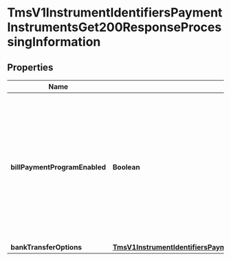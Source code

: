 
# TmsV1InstrumentIdentifiersPaymentInstrumentsGet200ResponseProcessingInformation

## Properties
Name | Type | Description | Notes
------------ | ------------- | ------------- | -------------
**billPaymentProgramEnabled** | **Boolean** | Indicates that the payments for this customer profile are for the Bill Payment program. Possible values:   * false: Not a Visa Bill Payment.   * true: Visa Bill Payment.  |  [optional]
**bankTransferOptions** | [**TmsV1InstrumentIdentifiersPaymentInstrumentsGet200ResponseProcessingInformationBankTransferOptions**](TmsV1InstrumentIdentifiersPaymentInstrumentsGet200ResponseProcessingInformationBankTransferOptions.md) |  |  [optional]



